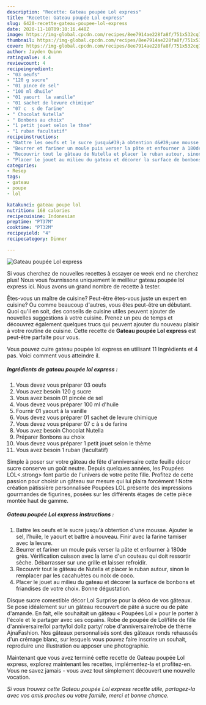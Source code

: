 ```yaml
---
description: "Recette: Gateau poupée Lol express"
title: "Recette: Gateau poupée Lol express"
slug: 6420-recette-gateau-poupee-lol-express
date: 2020-11-18T09:10:16.448Z
image: https://img-global.cpcdn.com/recipes/8ee7914ae228fa8f/751x532cq70/gateau-poupee-lol-express-photo-principale-de-la-recette.jpg
thumbnail: https://img-global.cpcdn.com/recipes/8ee7914ae228fa8f/751x532cq70/gateau-poupee-lol-express-photo-principale-de-la-recette.jpg
cover: https://img-global.cpcdn.com/recipes/8ee7914ae228fa8f/751x532cq70/gateau-poupee-lol-express-photo-principale-de-la-recette.jpg
author: Jayden Quinn
ratingvalue: 4.4
reviewcount: 4
recipeingredient:
- "03 oeufs"
- "120 g sucre"
- "01 pince de sel"
- "100 ml dhuile"
- "01 yaourt  la vanille"
- "01 sachet de levure chimique"
- "07 c  s de farine"
- " Chocolat Nutella"
- " Bonbons au choix"
- "1 petit jouet selon le thme"
- "1 ruban facultatif"
recipeinstructions:
- "Battre les oeufs et le sucre jusqu&#39;à obtention d&#39;une mousse. Ajouter le sel, l&#39;huile, le yaourt et battre à nouveau. Finir avec la farine tamiser avec la levure."
- "Beurrer et fariner un moule puis verser la pâte et enfourner à 180de grès. Vérification cuisson avec la lame d&#39;un couteau qui doit ressortir sèche. Débarrasser sur une grille et laisser refroidir."
- "Recouvrir tout le gâteau de Nutella et placer le ruban autour, sinon le remplacer par les cacahuètes ou noix de coco."
- "Placer le jouet au milieu du gateau et décorer la surface de bonbons et friandises de votre choix. Bonne dégustation."
categories:
- Resep
tags:
- gateau
- poupe
- lol

katakunci: gateau poupe lol 
nutrition: 168 calories
recipecuisine: Indonesian
preptime: "PT37M"
cooktime: "PT32M"
recipeyield: "4"
recipecategory: Dinner

---
```



![Gateau poupée Lol express](https://img-global.cpcdn.com/recipes/8ee7914ae228fa8f/751x532cq70/gateau-poupee-lol-express-photo-principale-de-la-recette.jpg)

Si vous cherchez de nouvelles recettes à essayer ce week end ne cherchez plus! Nous vous fournissons uniquement le meilleur gateau poupée lol express ici. Nous avons un grand nombre de recette à tester.

Êtes-vous un maître de cuisine? Peut-être êtes-vous juste un expert en cuisine? Ou comme beaucoup d'autres, vous êtes peut-être un débutant. Quoi qu'il en soit, des conseils de cuisine utiles peuvent ajouter de nouvelles suggestions à votre cuisine. Prenez un peu de temps et découvrez également quelques trucs qui peuvent ajouter du nouveau plaisir à votre routine de cuisine. Cette recette de <strong> Gateau poupée Lol express </strong> est peut-être parfaite pour vous.

<!--inarticleads1-->

Vous pouvez cuire gateau poupée lol express en utilisant 11 Ingrédients et 4 pas. Voici comment vous atteindre il.

##### Ingrédients de gateau poupée lol express :

1. Vous devez vous préparer 03 oeufs
1. Vous avez besoin 120 g sucre
1. Vous avez besoin 01 pincée de sel
1. Vous devez vous préparer 100 ml d&#39;huile
1. Fournir 01 yaourt à la vanille
1. Vous devez vous préparer 01 sachet de levure chimique
1. Vous devez vous préparer 07 c à s de farine
1. Vous avez besoin  Chocolat Nutella
1. Préparer  Bonbons au choix
1. Vous devez vous préparer 1 petit jouet selon le thème
1. Vous avez besoin 1 ruban (facultatif)


Simple à poser sur votre gâteau de fête d&#39;anniversaire cette feuille décor sucre conserve un goût neutre. Depuis quelques années, les Poupées LOL&lt;.strong&gt; font partie de l&#39;univers de votre petite fille. Profitez de cette passion pour choisir un gâteau sur mesure qui lui plaira forcément ! Notre création pâtissière personnalisée Poupées LOL présente des impressions gourmandes de figurines, posées sur les différents étages de cette pièce montée haut de gamme. 

<!--inarticleads2-->

##### Gateau poupée Lol express instructions :

1. Battre les oeufs et le sucre jusqu&#39;à obtention d&#39;une mousse. Ajouter le sel, l&#39;huile, le yaourt et battre à nouveau. Finir avec la farine tamiser avec la levure.
1. Beurrer et fariner un moule puis verser la pâte et enfourner à 180de grès. Vérification cuisson avec la lame d&#39;un couteau qui doit ressortir sèche. Débarrasser sur une grille et laisser refroidir.
1. Recouvrir tout le gâteau de Nutella et placer le ruban autour, sinon le remplacer par les cacahuètes ou noix de coco.
1. Placer le jouet au milieu du gateau et décorer la surface de bonbons et friandises de votre choix. Bonne dégustation.


Disque sucre comestible décor Lol Surprise pour la déco de vos gâteaux. Se pose idéalement sur un gâteau recouvert de pâte à sucre ou de pâte d&#39;amande. En fait, elle souhaitait un gâteau « Poupées Lol » pour le porter à l&#39;école et le partager avec ses copains. Robe de poupée de Lol/fête de fille d&#39;anniversaire/lol party/lol dollz party/ robe d&#39;anniversaire/robe de thème AjnaFashion. Nos gâteaux personnalisés sont des gâteaux ronds rehaussés d&#39;un crémage blanc, sur lesquels vous pouvez faire inscrire un souhait, reproduire une illustration ou apposer une photographie. 

<!--inarticleads1-->

<p>
Maintenant que vous avez terminé cette recette de Gateau poupée Lol express, explorez maintenant les recettes, implémentez-la et profitez-en. Vous ne savez jamais - vous avez tout simplement découvert une nouvelle vocation.
</p>

<p>
<i>Si vous trouvez cette Gateau poupée Lol express recette utile, partagez-la avec vos amis proches ou votre famille, merci et bonne chance.</i>
</p>
